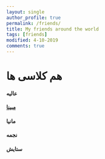 ```yaml
---
layout: single
author_profile: true
permalink: /friends/
title: My friends around the world
tags: [friends]
modified: 4-10-2019
comments: true
---
```


# هم کلاسی ها
#### عالیه
#### [مبینا](https://github.com/mobina-hsz)
#### مانیا
#### نجمه
#### ستایش

